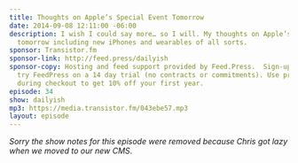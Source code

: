```yaml
---
title: Thoughts on Apple’s Special Event Tomorrow
date: 2014-09-08 12:11:00 -06:00
description: I wish I could say more… so I will. My thoughts on Apple’s special event
  tomorrow including new iPhones and wearables of all sorts.
sponsor: Transistor.fm
sponsor-link: http://feed.press/dailyish
sponsor-copy: Hosting and feed support provided by Feed.Press.  Sign-up today and
  try FeedPress on a 14 day trial (no contracts or commitments). Use promo code "dailyish"
  during checkout to get 10% off your first year.
episode: 34
show: dailyish
mp3: https://media.transistor.fm/043ebe57.mp3
layout: episode
---
```


<em>Sorry the show notes for this episode were removed because Chris got lazy when we moved to our new CMS</em>.
